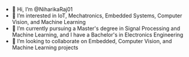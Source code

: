 - 👋 Hi, I’m @NiharikaRaj01
- 👀 I’m interested in IoT, Mechatronics, Embedded Systems, Computer Vision, and Machine Learning
- 🌱 I’m currently pursuing a Master's degree in Signal Processing and Machine Learning, and I have a Bachelor's in Electronics Engineering
- 💞️ I’m looking to collaborate on Embedded, Computer Vision, and Machine Learning projects


<!---
NiharikaRaj01/NiharikaRaj01 is a ✨ special ✨ repository because its `README.md` (this file) appears on your GitHub profile.
You can click the Preview link to take a look at your changes.
--->
